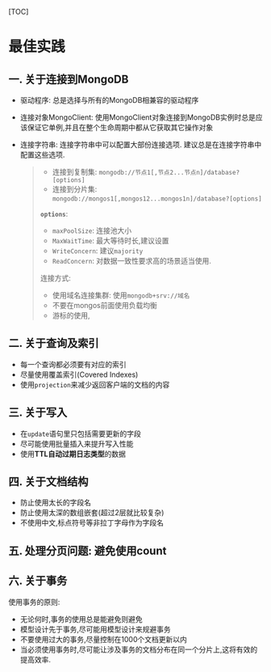 [TOC]

# 最佳实践

## 一. 关于连接到MongoDB

- 驱动程序: 总是选择与所有的MongoDB相兼容的驱动程序

- 连接对象MongoClient: 使用MongoClient对象连接到MongoDB实例时总是应该保证它单例,并且在整个生命周期中都从它获取其它操作对象

- 连接字符串: 连接字符串中可以配置大部份连接选项. 建议总是在连接字符串中配置这些选项.

  > - 连接到复制集: `mongodb://节点1[,节点2...节点n]/database?[options]`
  > - 连接到分片集: `mongodb://mongos1[,mongos12...mongos1n]/database?[options]`
  >
  > **`options`**:
  >
  > - `maxPoolSize`: 连接池大小
  > - `MaxWaitTime`: 最大等待时长,建议设置
  > - `WriteConcern`: 建议`majority`
  > - `ReadConcern`: 对数据一致性要求高的场景适当使用.
  >
  > 连接方式:
  >
  > - 使用域名连接集群: 使用`mongodb+srv://域名`
  > - 不要在mongos前面使用负载均衡
  > - 游标的使用,

## 二. 关于查询及索引

- 每一个查询都必须要有对应的索引
- 尽量使用覆盖索引(Covered Indexes)
- 使用`projection`来减少返回客户端的文档的内容

## 三. 关于写入

- 在`update`语句里只包括需要更新的字段
- 尽可能使用批量插入来提升写入性能
- 使用**TTL自动过期日志类型**的数据

## 四. 关于文档结构

- 防止使用太长的字段名
- 防止使用太深的数组嵌套(超过2层就比较复杂)
- 不使用中文,标点符号等非拉丁字母作为字段名

## 五. 处理分页问题: 避免使用count

## 六. 关于事务

使用事务的原则:

- 无论何时,事务的使用总是能避免则避免
- 模型设计先于事务,尽可能用模型设计来规避事务
- 不要使用过大的事务,尽量控制在1000个文档更新以内
- 当必须使用事务时,尽可能让涉及事务的文档分布在同一个分片上,这将有效的提高效率.







